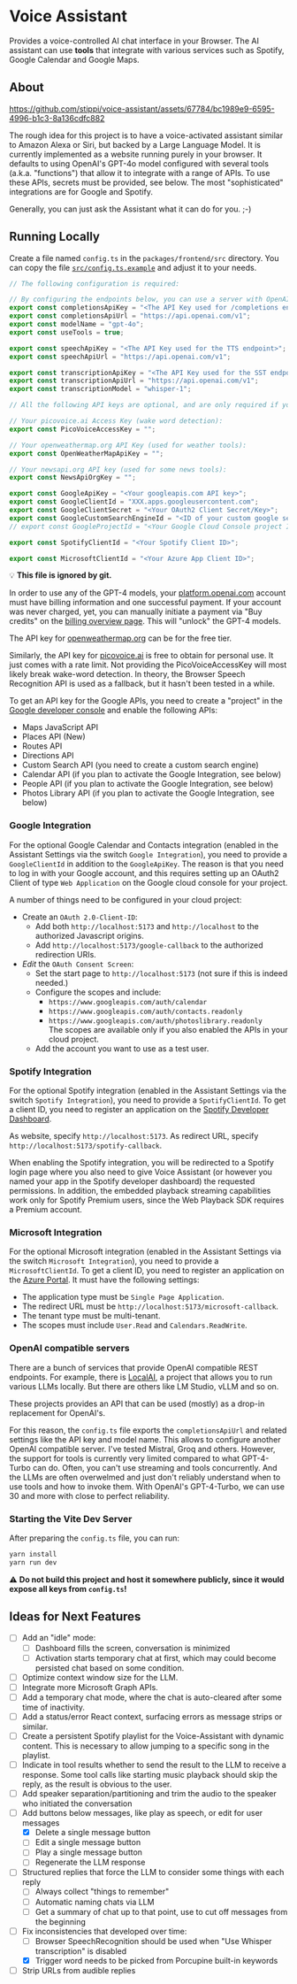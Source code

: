 # Voice Assistant

Provides a voice-controlled AI chat interface in your Browser.
The AI assistant can use **tools** that integrate with various services such as Spotify, Google Calendar and Google Maps.

## About

https://github.com/stippi/voice-assistant/assets/67784/bc1989e9-6595-4996-b1c3-8a136cdfc882

The rough idea for this project is to have a voice-activated assistant similar to Amazon Alexa or Siri, but backed by a Large Language Model.
It is currently implemented as a website running purely in your browser.
It defaults to using OpenAI's GPT-4o model configured with several tools (a.k.a. "functions") that allow it to integrate with a range of APIs.
To use these APIs, secrets must be provided, see below.
The most "sophisticated" integrations are for Google and Spotify.

Generally, you can just ask the Assistant what it can do for you. ;-)

## Running Locally

Create a file named `config.ts` in the `packages/frontend/src` directory.
You can copy the file [`src/config.ts.example`](packages/frontend/src/config.ts.example) and adjust it to your needs.

```typescript
// The following configuration is required:

// By configuring the endpoints below, you can use a server with OpenAI compatible REST API:
export const completionsApiKey = "<The API Key used for /completions endpoint>";
export const completionsApiUrl = "https://api.openai.com/v1";
export const modelName = "gpt-4o";
export const useTools = true;

export const speechApiKey = "<The API Key used for the TTS endpoint>";
export const speechApiUrl = "https://api.openai.com/v1";

export const transcriptionApiKey = "<The API Key used for the SST endpoint>";
export const transcriptionApiUrl = "https://api.openai.com/v1";
export const transcriptionModel = "whisper-1";

// All the following API keys are optional, and are only required if you want to use the corresponding features.

// Your picovoice.ai Access Key (wake word detection):
export const PicoVoiceAccessKey = "";

// Your openweathermap.org API Key (used for weather tools):
export const OpenWeatherMapApiKey = "";

// Your newsapi.org API key (used for some news tools):
export const NewsApiOrgKey = "";

export const GoogleApiKey = "<Your googleapis.com API key>";
export const GoogleClientId = "XXX.apps.googleusercontent.com";
export const GoogleClientSecret = "<Your OAuth2 Client Secret/Key>";
export const GoogleCustomSearchEngineId = "<ID of your custom google search engine configured for global search>";
// export const GoogleProjectId = "<Your Google Cloud Console project ID>"; // Needed for Google Vertex AI API (Gemini Pro)

export const SpotifyClientId = "<Your Spotify Client ID>";

export const MicrosoftClientId = "<Your Azure App Client ID>";
```

:bulb: **This file is ignored by git.**



In order to use any of the GPT-4 models, your [platform.openai.com](https://platform.openai.com/) account must have billing information and one successful payment.
If your account was never charged, yet, you can manually initiate a payment via "Buy credits" on the [billing overview page](https://platform.openai.com/account/billing/overview).
This will "unlock" the GPT-4 models.

The API key for [openweathermap.org](https://openweathermap.org/) can be for the free tier.

Similarly, the API key for [picovoice.ai](https://picovoice.ai) is free to obtain for personal use.
It just comes with a rate limit.
Not providing the PicoVoiceAccessKey will most likely break wake-word detection.
In theory, the Browser Speech Recognition API is used as a fallback, but it hasn't been tested in a while.

To get an API key for the Google APIs, you need to create a "project" in the [Google developer console](https://console.cloud.google.com) and enable the following APIs:

- Maps JavaScript API
- Places API (New)
- Routes API
- Directions API
- Custom Search API (you need to create a custom search engine)
- Calendar API (if you plan to activate the Google Integration, see below)
- People API (if you plan to activate the Google Integration, see below)
- Photos Library API (if you plan to activate the Google Integration, see below)

### Google Integration

For the optional Google Calendar and Contacts integration (enabled in the Assistant Settings via the switch `Google Integration`), you need to provide a `GoogleClientId` in addition to the `GoogleApiKey`.
The reason is that you need to log in with your Google account, and this requires setting up an OAuth2 Client of type `Web Application` on the Google cloud console for your project.

A number of things need to be configured in your cloud project:

- Create an `OAuth 2.0-Client-ID`:
  - Add both `http://localhost:5173` and `http://localhost` to the authorized Javascript origins.
  - Add `http://localhost:5173/google-callback` to the authorized redirection URIs.
- *Edit* the `OAuth Consent Screen`:
  - Set the start page to `http://localhost:5173` (not sure if this is indeed needed.)
  - Configure the scopes and include:
    - `https://www.googleapis.com/auth/calendar`
    - `https://www.googleapis.com/auth/contacts.readonly`
    - `https://www.googleapis.com/auth/photoslibrary.readonly`<br/>
    The scopes are available only if you also enabled the APIs in your cloud project.
  - Add the account you want to use as a test user.

### Spotify Integration

For the optional Spotify integration (enabled in the Assistant Settings via the switch `Spotify Integration`), you need to provide a `SpotifyClientId`.
To get a client ID, you need to register an application on the [Spotify Developer Dashboard](https://developer.spotify.com/dashboard/applications).

As website, specify `http://localhost:5173`.
As redirect URL, specify `http://localhost:5173/spotify-callback`.

When enabling the Spotify integration, you will be redirected to a Spotify login page where you also need to give Voice Assistant (or however you named your app in the Spotify developer dashboard) the requested permissions.
In addition, the embedded playback streaming capabilities work only for Spotify Premium users, since the Web Playback SDK requires a Premium account.

### Microsoft Integration

For the optional Microsoft integration (enabled in the Assistant Settings via the switch `Microsoft Integration`), you need to provide a `MicrosoftClientId`.
To get a client ID, you need to register an application on the [Azure Portal](https://portal.azure.com/).
It must have the following settings:
- The application type must be `Single Page Application`.
- The redirect URL must be `http://localhost:5173/microsoft-callback`.
- The tenant type must be multi-tenant.
- The scopes must include `User.Read` and `Calendars.ReadWrite`.

### OpenAI compatible servers

There are a bunch of services that provide OpenAI compatible REST endpoints.
For example, there is [LocalAI](https://github.com/mudler/LocalAI), a project that allows you to run various LLMs locally.
But there are others like LM Studio, vLLM and so on.

These projects provides an API that can be used (mostly) as a drop-in replacement for OpenAI's.

For this reason, the `config.ts` file exports the `completionsApiUrl` and related settings like the API key and model name.
This allows to configure another OpenAI compatible server.
I've tested Mistral, Groq and others.
However, the support for tools is currently very limited compared to what GPT-4-Turbo can do.
Often, you can't use streaming and tools concurrently.
And the LLMs are often overwelmed and just don't reliably understand when to use tools and how to invoke them.
With OpenAI's GPT-4-Turbo, we can use 30 and more with close to perfect reliability.

### Starting the Vite Dev Server

After preparing the `config.ts` file, you can run:

```bash
yarn install
yarn run dev
```

:warning: **Do not build this project and host it somewhere publicly, since it would expose all keys from `config.ts`!**

## Ideas for Next Features

- [ ] Add an "idle" mode:
  - [ ] Dashboard fills the screen, conversation is minimized
  - [ ] Activation starts temporary chat at first, which may could become persisted chat based on some condition.
- [ ] Optimize context window size for the LLM.
- [ ] Integrate more Microsoft Graph APIs.
- [ ] Add a temporary chat mode, where the chat is auto-cleared after some time of inactivity.
- [ ] Add a status/error React context, surfacing errors as message strips or similar.
- [ ] Create a persistent Spotify playlist for the Voice-Assistant with dynamic content.
  This is necessary to allow jumping to a specific song in the playlist.
- [ ] Indicate in tool results whether to send the result to the LLM to receive a response.
  Some tool calls like starting music playback should skip the reply, as the result is obvious to the user.
- [ ] Add speaker separation/partitioning and trim the audio to the speaker who initiated the conversation
- [ ] Add buttons below messages, like play as speech, or edit for user messages
  - [x] Delete a single message button
  - [ ] Edit a single message button
  - [ ] Play a single message button
  - [ ] Regenerate the LLM response
- [ ] Structured replies that force the LLM to consider some things with each reply
  - [ ] Always collect "things to remember"
  - [ ] Automatic naming chats via LLM
  - [ ] Get a summary of chat up to that point, use to cut off messages from the beginning
- [ ] Fix inconsistencies that developed over time:
  - [ ] Browser SpeechRecognition should be used when "Use Whisper transcription" is disabled
  - [x] Trigger word needs to be picked from Porcupine built-in keywords
- [ ] Strip URLs from audible replies
